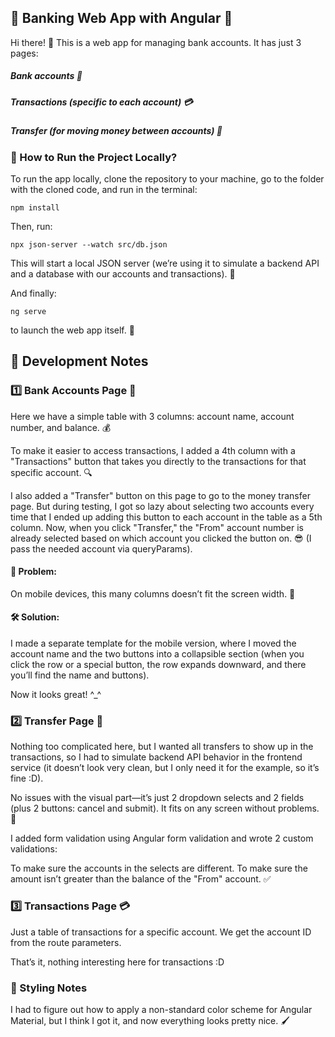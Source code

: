 ## 🏦 Banking Web App with Angular 🚀
Hi there! 👋 This is a web app for managing bank accounts. It has just 3 pages:

##### Bank accounts 🏦
##### Transactions (specific to each account) 💳
##### Transfer (for moving money between accounts) 💸
### 🚀 How to Run the Project Locally?
To run the app locally, clone the repository to your machine, go to the folder with the cloned code, and run in the terminal:

```
npm install  
```

Then, run:

```
npx json-server --watch src/db.json  
```

This will start a local JSON server (we’re using it to simulate a backend API and a database with our accounts and transactions). 📡

And finally:

```
ng serve  
```
to launch the web app itself. 🚀

## 📝 Development Notes
### 1️⃣ Bank Accounts Page 🏦
Here we have a simple table with 3 columns: account name, account number, and balance. 💰

To make it easier to access transactions, I added a 4th column with a "Transactions" button that takes you directly to the transactions for that specific account. 🔍

I also added a "Transfer" button on this page to go to the money transfer page. But during testing, I got so lazy about selecting two accounts every time that I ended up adding this button to each account in the table as a 5th column. Now, when you click "Transfer," the "From" account number is already selected based on which account you clicked the button on. 😎 (I pass the needed account via queryParams).

#### 🚨 Problem:
On mobile devices, this many columns doesn’t fit the screen width. 📱

#### 🛠 Solution:
I made a separate template for the mobile version, where I moved the account name and the two buttons into a collapsible section (when you click the row or a special button, the row expands downward, and there you’ll find the name and buttons).

Now it looks great! ^_^

### 2️⃣ Transfer Page 💸
Nothing too complicated here, but I wanted all transfers to show up in the transactions, so I had to simulate backend API behavior in the frontend service (it doesn’t look very clean, but I only need it for the example, so it’s fine :D).

No issues with the visual part—it’s just 2 dropdown selects and 2 fields (plus 2 buttons: cancel and submit). It fits on any screen without problems. 📱

I added form validation using Angular form validation and wrote 2 custom validations:

To make sure the accounts in the selects are different.
To make sure the amount isn’t greater than the balance of the "From" account. ✅
### 3️⃣ Transactions Page 💳
Just a table of transactions for a specific account. We get the account ID from the route parameters.

That’s it, nothing interesting here for transactions :D

### 🎨 Styling Notes
I had to figure out how to apply a non-standard color scheme for Angular Material, but I think I got it, and now everything looks pretty nice. 🖌️  
